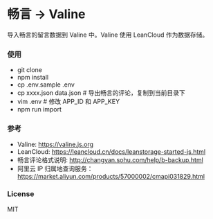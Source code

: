 # 畅言 -> Valine

导入畅言的留言数据到 Valine 中。Valine 使用 LeanCloud 作为数据存储。

### 使用
* git clone
* npm install
* cp .env.sample .env
* cp xxxx.json data.json # 导出畅言的评论，复制到当前目录下
* vim .env # 修改 APP_ID 和 APP_KEY
* npm run import

### 参考
* Valine: https://valine.js.org
* LeanCloud: https://leancloud.cn/docs/leanstorage-started-js.html
* 畅言评论格式说明: http://changyan.sohu.com/help/b-backup.html
* 阿里云 IP 归属地查询服务：https://market.aliyun.com/products/57000002/cmapi031829.html

### License
MIT